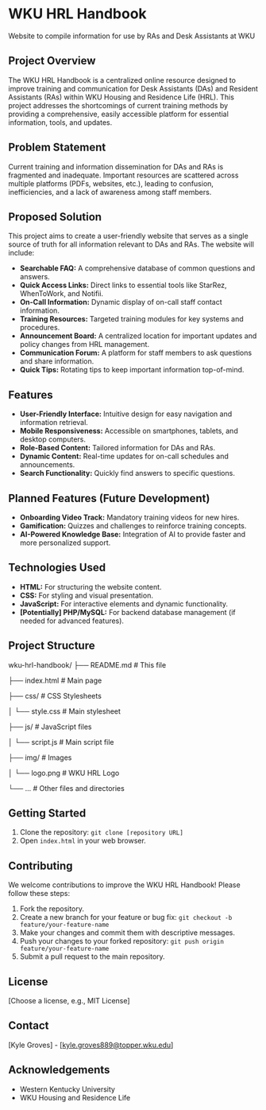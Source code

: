 # WKU HRL Handbook

Website to compile information for use by RAs and Desk Assistants at WKU

## Project Overview

The WKU HRL Handbook is a centralized online resource designed to improve training and communication for Desk Assistants (DAs) and Resident Assistants (RAs) within WKU Housing and Residence Life (HRL). This project addresses the shortcomings of current training methods by providing a comprehensive, easily accessible platform for essential information, tools, and updates.

## Problem Statement

Current training and information dissemination for DAs and RAs is fragmented and inadequate. Important resources are scattered across multiple platforms (PDFs, websites, etc.), leading to confusion, inefficiencies, and a lack of awareness among staff members.

## Proposed Solution

This project aims to create a user-friendly website that serves as a single source of truth for all information relevant to DAs and RAs. The website will include:

- **Searchable FAQ:** A comprehensive database of common questions and answers.
- **Quick Access Links:** Direct links to essential tools like StarRez, WhenToWork, and Notifii.
- **On-Call Information:** Dynamic display of on-call staff contact information.
- **Training Resources:** Targeted training modules for key systems and procedures.
- **Announcement Board:** A centralized location for important updates and policy changes from HRL management.
- **Communication Forum:** A platform for staff members to ask questions and share information.
- **Quick Tips:** Rotating tips to keep important information top-of-mind.

## Features

- **User-Friendly Interface:** Intuitive design for easy navigation and information retrieval.
- **Mobile Responsiveness:** Accessible on smartphones, tablets, and desktop computers.
- **Role-Based Content:** Tailored information for DAs and RAs.
- **Dynamic Content:** Real-time updates for on-call schedules and announcements.
- **Search Functionality:** Quickly find answers to specific questions.

## Planned Features (Future Development)

- **Onboarding Video Track:** Mandatory training videos for new hires.
- **Gamification:** Quizzes and challenges to reinforce training concepts.
- **AI-Powered Knowledge Base:** Integration of AI to provide faster and more personalized support.

## Technologies Used

- **HTML:** For structuring the website content.
- **CSS:** For styling and visual presentation.
- **JavaScript:** For interactive elements and dynamic functionality.
- **[Potentially] PHP/MySQL:** For backend database management (if needed for advanced features).

## Project Structure

wku-hrl-handbook/
├── README.md # This file

├── index.html # Main page

├── css/ # CSS Stylesheets

│ └── style.css # Main stylesheet

├── js/ # JavaScript files

│ └── script.js # Main script file

├── img/ # Images

│ └── logo.png # WKU HRL Logo

└── ... # Other files and directories

## Getting Started

1.  Clone the repository: `git clone [repository URL]`
2.  Open `index.html` in your web browser.

## Contributing

We welcome contributions to improve the WKU HRL Handbook! Please follow these steps:

1.  Fork the repository.
2.  Create a new branch for your feature or bug fix: `git checkout -b feature/your-feature-name`
3.  Make your changes and commit them with descriptive messages.
4.  Push your changes to your forked repository: `git push origin feature/your-feature-name`
5.  Submit a pull request to the main repository.

## License

[Choose a license, e.g., MIT License]

## Contact

[Kyle Groves] - [kyle.groves889@topper.wku.edu]

## Acknowledgements

- Western Kentucky University
- WKU Housing and Residence Life
